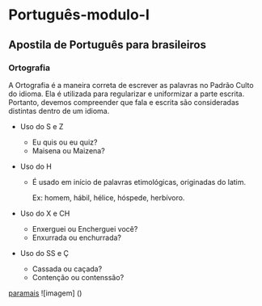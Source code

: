# Português-modulo-I

## Apostila de Português para brasileiros

### Ortografia
A Ortografia é a maneira correta de escrever as palavras no Padrão Culto do idioma. Ela é utilizada para regularizar e uniformizar a parte escrita. Portanto, devemos compreender que fala e escrita são consideradas distintas dentro de um idioma.

* Uso do S e Z
  * Eu quis ou eu quiz? 
  * Maisena ou Maizena?
       
* Uso do H 
  * É usado em início de palavras etimológicas, originadas do latim.
  
       Ex: homem, hábil, hélice, hóspede, herbívoro.

* Uso do X e CH
  * Enxerguei ou Encherguei você?
  * Enxurrada ou enchurrada?
  
* Uso do SS e Ç
  * Cassada ou caçada?
  * Contenção ou contenssão?
  
 [paramais](https://teuportugues.blogspot.com/index.html)
![imagem] ()
